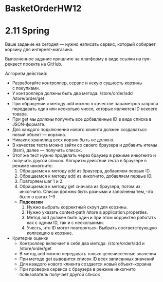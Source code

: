 # BasketOrderHW12
# 2.11 Spring

>
Ваше задание на сегодня — нужно написать сервис, который собирает корзину для интернет-магазина. 

Выполненное задание пришлите на платформу в виде ссылки на пул-реквест проекта на GitHub.
> 

Алгоритм действий:

- Разработайте контроллер, сервис и некую сущность корзины с покупками.
- У контроллера должны быть два метода: 
/store/order/add 
/store/order/get
- При обращении к методу add можно в качестве параметров запроса передавать один или несколько чисел, которые являются ID некоего товара.
- При get мы должны получить все добавленные ID в виде списка в JSON-формате.
- Для каждого подключения нового клиента должен создаваться новый объект — корзина.
- Никаких хранилищ всех корзин быть не должно.
- В качестве теста можно зайти со своего браузера и добавить итемы (item), далее —  получить список.
- Этот же тест нужно проделать через браузер в режиме инкогнито и получить другой список. 
Алгоритм действий теста в браузере в режиме инкогнито:
    1. Обращаемся к методу add из браузера, добавляем первые ID.
    2. Обращаемся к методу add из инкогнито, добавляем первые ID.
    3. Повторяем шаг 1 и 2.
    4. Обращаемся к методу get сначала из браузера, потом из инкогнито. Списки должны быть разными и заполнены тем, что было в шагах 1–3 .
    - **Подсказки**
        1. Нужно выбрать корректный скоуп для корзины.
        2. Нужно указать context-path /store в application.properties.
        3. Метод add должен быть один и при этом корректно работать как с одним ID, так и с несколькими.
        4. Учесть, что ID могут повторяться. Выбрать соответствующую коллекцию в корзине.
- Критерии оценки
    - Контроллер включает в себя два метода:  /store/order/add  и /store/order/get
    - В метод add можно передавать только целочисленные значения
    - При методе get выводится список ID всех записанных значений
    - Для каждого нового клиента создается новый объект-корзина
    - При проверке сервиса с браузера в режиме инкогнито пользователь получает другой список
